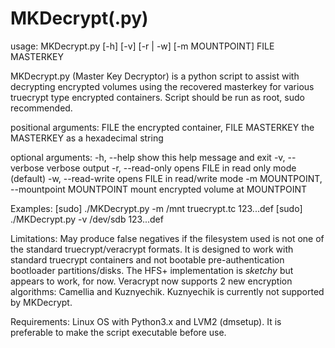 # MKDecrypt(.py)


usage: MKDecrypt.py [-h] [-v] [-r | -w] [-m MOUNTPOINT] FILE MASTERKEY

MKDecrypt.py (Master Key Decryptor) is a python script to assist with
decrypting encrypted volumes using the recovered masterkey for various
truecrypt type encrypted containers. Script should be run as root,
sudo recommended.

positional arguments:
  FILE                  the encrypted container, FILE
  MASTERKEY             the MASTERKEY as a hexadecimal string

optional arguments:
  -h, --help            show this help message and exit
  -v, --verbose         verbose output
  -r, --read-only       opens FILE in read only mode (default)
  -w, --read-write      opens FILE in read/write mode
  -m MOUNTPOINT, --mountpoint MOUNTPOINT
                        mount encrypted volume at MOUNTPOINT

Examples: [sudo] ./MKDecrypt.py -m /mnt truecrypt.tc 123...def
          [sudo] ./MKDecrypt.py -v /dev/sdb 123...def


Limitations: May produce false negatives if the filesystem used is not
one of the standard truecrypt/veracrypt formats.  It is designed to
work with standard truecrypt containers and not bootable
pre-authentication bootloader partitions/disks.  The HFS+
implementation is _sketchy_ but appears to work, for now.
Veracrypt now supports 2 new encryption algorithms: Camellia and
Kuznyechik.  Kuznyechik is currently not supported by MKDecrypt.

Requirements:  Linux OS with Python3.x and LVM2 (dmsetup).  It is
preferable to make the script executable before use.
